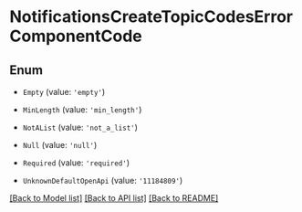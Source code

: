 # NotificationsCreateTopicCodesErrorComponentCode


## Enum

* `Empty` (value: `'empty'`)

* `MinLength` (value: `'min_length'`)

* `NotAList` (value: `'not_a_list'`)

* `Null` (value: `'null'`)

* `Required` (value: `'required'`)

* `UnknownDefaultOpenApi` (value: `'11184809'`)

[[Back to Model list]](../README.md#documentation-for-models) [[Back to API list]](../README.md#documentation-for-api-endpoints) [[Back to README]](../README.md)
